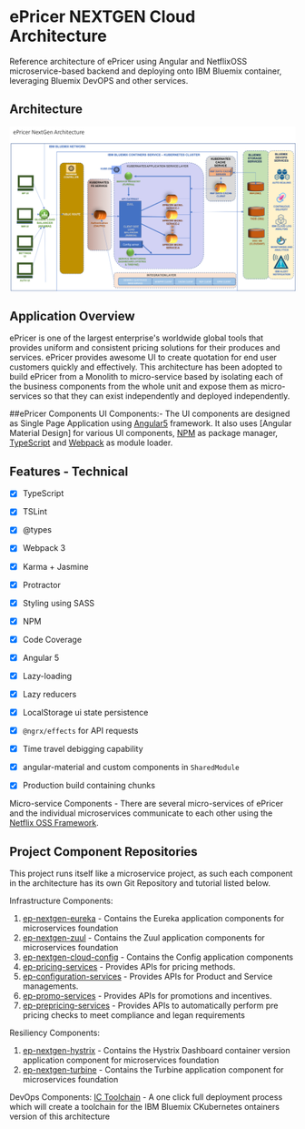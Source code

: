 # ePricer NEXTGEN Cloud Architecture

Reference architecture of ePricer using Angular and NetflixOSS microservice-based backend and deploying onto IBM Bluemix container, leveraging Bluemix DevOPS and other services.

## Architecture

  ![Application Architecture](static/imgs/epricer-nextgen-architecture.png?raw=true)

## Application Overview

ePricer is one of the largest enterprise's worldwide global tools that provides uniform and consistent pricing solutions for their produces and services. ePricer provides awesome UI to create quotation for end user customers quickly and effectively.
This architecture has been adopted to build ePricer from a Monolith to micro-service based by isolating each of the business components from the whole unit and expose them as  micro-services so that they can exist independently and deployed independently. 

##ePricer Components
UI Components:- The UI components are designed as Single Page Application using [Angular5](https://angular.io/) framework. It also uses [Angular Material Design] for various UI components, [NPM](https://github.com/npm/npm) as package manager, [TypeScript](https://github.com/Microsoft/TypeScript) and [Webpack](https://github.com/webpack/webpack) as module loader.

## Features - Technical
- [x] TypeScript
- [x] TSLint
- [x] @types
- [x] Webpack 3
- [x] Karma + Jasmine
- [x] Protractor
- [x] Styling using SASS
- [x] NPM
- [x] Code Coverage
- [x] Angular 5
- [x] Lazy-loading
- [x] Lazy reducers
- [x] LocalStorage ui state persistence
- [x] `@ngrx/effects` for API requests
- [x] Time travel debigging capability
- [x] angular-material and custom components in `SharedModule`
- [x] Production build containing chunks


Micro-service Components - There are several micro-services of ePricer and the individual microservices communicate to each other using the [Netflix OSS Framework](https://netflix.github.io/).

## Project Component Repositories

This project runs itself like a microservice project, as such each component in the architecture has its own Git Repository and tutorial listed below.  

Infrastructure Components:  

1. [ep-nextgen-eureka](https://git.ng.bluemix.net/epricer-pocs/ep-nextgen-eureka.git)  - Contains the Eureka application components for microservices foundation  
2. [ep-nextgen-zuul](
https://git.ng.bluemix.net/kiranchowdhury/ep-nextgen-zuul.git)  - Contains the Zuul application components for microservices foundation  
3. [ep-nextgen-cloud-config](https://git.ng.bluemix.net/epricer-pocs/ep-nextgen-cloud-config.git) - Contains the Config application components
4. [ep-pricing-services](https://git.ng.bluemix.net/epricer-pocs/ep-pricing-services.git) - Provides APIs for pricing methods.
5. [ep-configuration-services](https://git.ng.bluemix.net/epricer-pocs/ep-configuration-services.git) - Provides APIs for Product and Service managements.
6. [ep-promo-services](https://git.ng.bluemix.net/epricer-pocs/ep-promo-services.git) - Provides APIs for promotions and incentives.
7. [ep-prepricing-services](https://git.ng.bluemix.net/epricer-pocs/ep-prepricing-services.git) - Provides APIs to automatically perform pre pricing checks to meet compliance and legan requirements

Resiliency Components:

1. [ep-nextgen-hystrix](https://git.ng.bluemix.net/epricer-pocs/ep-nextgen-hystrix.git) - Contains the Hystrix Dashboard container version application component for microservices foundation
2. [ep-nextgen-turbine](https://git.ng.bluemix.net/epricer-pocs/ep-nextgen-turbine.git) - Contains the Turbine application component for microservices foundation

DevOps Components:
[IC Toolchain](https://git.ng.bluemix.net/epricer-pocs/ep-devops-container.git) - A one click full deployment process which will create a toolchain for the IBM Bluemix CKubernetes ontainers version of this architecture


